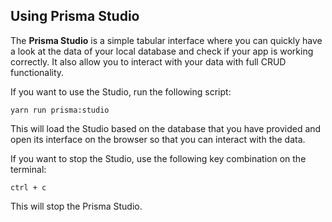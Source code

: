 ## Using Prisma Studio

The **Prisma Studio** is a simple tabular interface where you can quickly have a look at the data of your local database and check if your app is working correctly. It also allow you to interact with your data with full CRUD functionality.

If you want to use the Studio, run the following script:

```shell
yarn run prisma:studio
```

This will load the Studio based on the database that you have provided and open its interface on the browser so that you can interact with the data.

If you want to stop the Studio, use the following key combination on the terminal:

`ctrl + c`

This will stop the Prisma Studio.